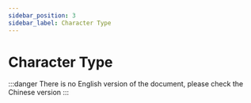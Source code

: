 ```yaml
---
sidebar_position: 3
sidebar_label: Character Type
---
```


# Character Type

:::danger
There is no English version of the document, please check the Chinese version
:::
